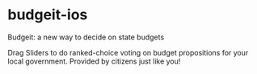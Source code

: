 # budgeit-ios
Budgeit: a new way to decide on state budgets

Drag Sliders to do ranked-choice voting on budget propositions for your local government. Provided by citizens just like you!
